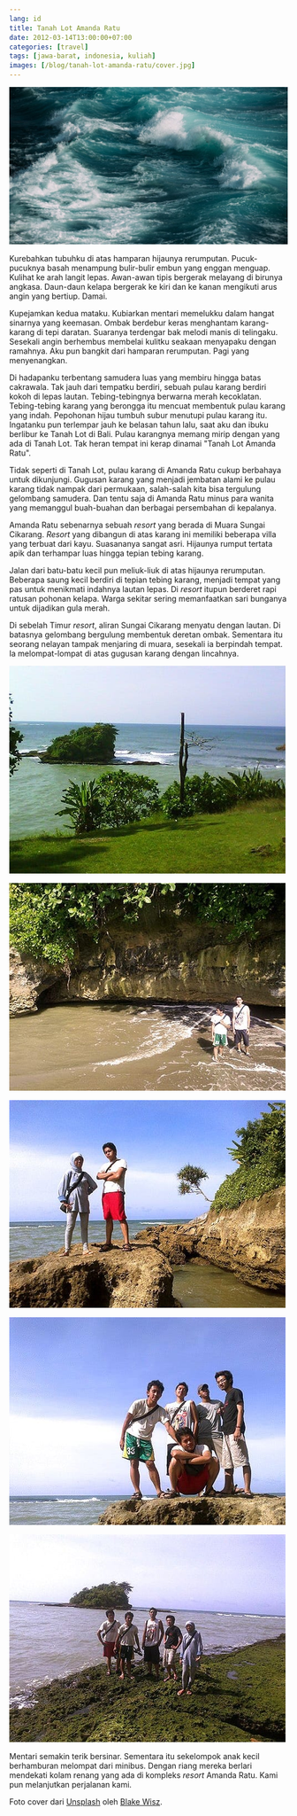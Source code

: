 ```yaml
---
lang: id
title: Tanah Lot Amanda Ratu
date: 2012-03-14T13:00:00+07:00
categories: [travel]
tags: [jawa-barat, indonesia, kuliah]
images: [/blog/tanah-lot-amanda-ratu/cover.jpg]
---
```

![Tanah Lot Amanda Ratu](cover.jpg)

Kurebahkan tubuhku di atas hamparan hijaunya rerumputan. Pucuk-pucuknya basah menampung bulir-bulir embun yang enggan menguap. Kulihat ke arah langit lepas. Awan-awan tipis bergerak melayang di birunya angkasa. Daun-daun kelapa bergerak ke kiri dan ke kanan mengikuti arus angin yang bertiup. Damai.

Kupejamkan kedua mataku. Kubiarkan mentari memelukku dalam hangat sinarnya yang keemasan. Ombak berdebur keras menghantam karang-karang di tepi daratan. Suaranya terdengar bak melodi manis di telingaku. Sesekali angin berhembus membelai kulitku seakaan menyapaku dengan ramahnya. Aku pun bangkit dari hamparan rerumputan. Pagi yang menyenangkan.

Di hadapanku terbentang samudera luas yang membiru hingga batas cakrawala. Tak jauh dari tempatku berdiri, sebuah pulau karang berdiri kokoh di lepas lautan. Tebing-tebingnya berwarna merah kecoklatan. Tebing-tebing karang yang berongga itu mencuat membentuk pulau karang yang indah. Pepohonan hijau tumbuh subur menutupi pulau karang itu. Ingatanku pun terlempar jauh ke belasan tahun lalu, saat aku dan ibuku berlibur ke Tanah Lot di Bali. Pulau karangnya memang mirip dengan yang ada di Tanah Lot. Tak heran tempat ini kerap dinamai "Tanah Lot Amanda Ratu".

Tidak seperti di Tanah Lot, pulau karang di Amanda Ratu cukup berbahaya untuk dikunjungi. Gugusan karang yang menjadi jembatan alami ke pulau karang tidak nampak dari permukaan, salah-salah kita bisa tergulung gelombang samudera. Dan tentu saja di Amanda Ratu minus para wanita yang memanggul buah-buahan dan berbagai persembahan di kepalanya.

Amanda Ratu sebenarnya sebuah *resort* yang berada di Muara Sungai Cikarang. *Resort* yang dibangun di atas karang ini memiliki beberapa villa yang terbuat dari kayu. Suasananya sangat asri. Hijaunya rumput tertata apik dan terhampar luas hingga tepian tebing karang.

Jalan dari batu-batu kecil pun meliuk-liuk di atas hijaunya rerumputan. Beberapa saung kecil berdiri di tepian tebing karang, menjadi tempat yang pas untuk menikmati indahnya lautan lepas. Di *resort* itupun berderet rapi ratusan pohonan kelapa. Warga sekitar sering memanfaatkan sari bunganya untuk dijadikan gula merah.

Di sebelah Timur *resort*, aliran Sungai Cikarang menyatu dengan lautan. Di batasnya gelombang bergulung membentuk deretan ombak. Sementara itu seorang nelayan tampak menjaring di muara, sesekali ia berpindah tempat. Ia melompat-lompat di atas gugusan karang dengan lincahnya.

![Tanah Lot Amanda Ratu.](01-amanda-ratu.jpg)

![Pantai sempit di antara tebing karang.](02-pantai-sempit-di-antara-tebing-karang.jpg)

![Di atas karang berlatar samudera.](03-di-atas-karang.jpg)

![Boyband wannabe.](04-boyband-wannabe.jpg)

![Bermain di atas karang.](05-bermain-di-atas-karang.jpg)

Mentari semakin terik bersinar. Sementara itu sekelompok anak kecil berhamburan melompat dari minibus. Dengan riang mereka berlari mendekati kolam renang yang ada di kompleks *resort* Amanda Ratu. Kami pun melanjutkan perjalanan kami.

Foto cover dari [Unsplash](https://unsplash.com/photos/2wd0CwmmloM) oleh [Blake Wisz](https://unsplash.com/@blakewisz).
